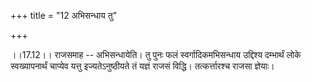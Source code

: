 +++
title = "12 अभिसन्धाय तु"

+++
  
  
।।17.12।। राजसमाह -- अभिसन्धायेति। तु पुनः फलं स्वर्गादिकमभिसन्धाय
उद्दिश्य दम्भार्थं लोके स्वख्यापनार्थं चाप्येव यत्तु इज्यतेऽनुष्ठीयते तं
यज्ञं राजसं विद्धि। तत्कर्त्तारश्च राजसा ज्ञेयाः।  
  
